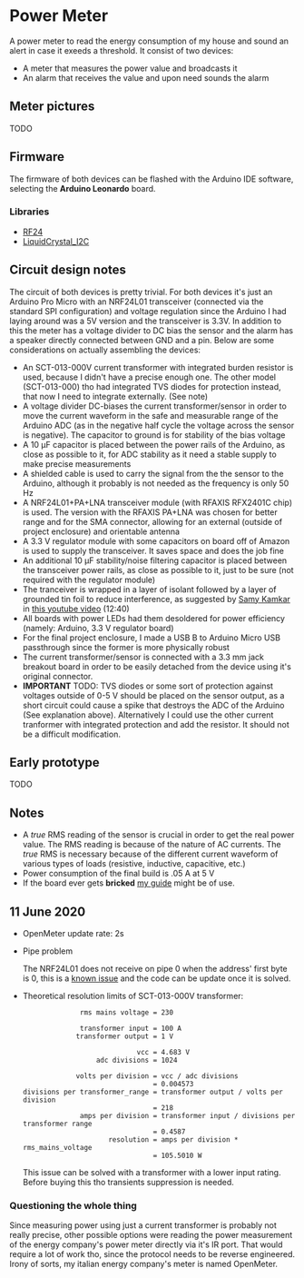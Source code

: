 # Power Meter

A power meter to read the energy consumption of my house and sound an alert in case it exeeds a threshold.
It consist of two devices:
- A meter that measures the power value and broadcasts it
- An alarm that receives the value and upon need sounds the alarm

## Meter pictures

TODO

## Firmware

The firmware of both devices can be flashed with the Arduino IDE software, selecting the **Arduino Leonardo** board.

### Libraries

- [RF24](https://github.com/nRF24/RF24)
- [LiquidCrystal_I2C](https://github.com/johnrickman/LiquidCrystal_I2C)

## Circuit design notes

The circuit of both devices is pretty trivial. For both devices it's just an Arduino Pro Micro with an NRF24L01 transceiver (connected via the standard SPI configuration) and voltage regulation since the Arduino I had laying around was a 5V version and the transceiver is 3.3V. In addition to this the meter has a voltage divider to DC bias the sensor and the alarm has a speaker directly connected between GND and a pin. Below are some considerations on actually assembling the devices:

- An SCT-013-000V current transformer with integrated burden resistor is used, because I didn't have a precise enough one. The other model (SCT-013-000) tho had integrated TVS diodes for protection instead, that now I need to integrate externally. (See note)
- A voltage divider DC-biases the current transformer/sensor in order to move the current waveform in the safe and measurable range of the Arduino ADC (as in the negative half cycle the voltage across the sensor is negative). The capacitor to ground is for stability of the bias voltage
- A 10 μF capacitor is placed between the power rails of the Arduino, as close as possible to it, for ADC stability as it need a stable supply to make precise measurements
- A shielded cable is used to carry the signal from the the sensor to the Arduino, although it probably is not needed as the frequency is only 50 Hz
- A NRF24L01+PA+LNA transceiver module (with RFAXIS RFX2401C chip) is used. The version with the RFAXIS PA+LNA was chosen for better range and for the SMA connector, allowing for an external (outside of project enclosure) and orientable antenna
- A 3.3 V regulator module with some capacitors on board off of Amazon is used to supply the transceiver. It saves space and does the job fine
- An additional 10 μF stability/noise filtering capacitor is placed between the transceiver power rails, as close as possible to it, just to be sure (not required with the regulator module)
- The tranceiver is wrapped in a layer of isolant followed by a layer of grounded tin foil to reduce interference, as suggested by [Samy Kamkar](https://github.com/SamyK) in [this youtube video](https://youtu.be/1NBNrgTEwq0?t=760) (12:40)
- All boards with power LEDs had them desoldered for power efficiency (namely: Arduino, 3.3 V regulator board)
- For the final project enclosure, I made a USB B to Arduino Micro USB passthrough since the former is more physically robust
- The current transformer/sensor is connected with a 3.3 mm jack breakout board in order to be easily detached from the device using it's original connector.
- **IMPORTANT** TODO: TVS diodes or some sort of protection against voltages outside of 0-5 V should be placed on the sensor output, as a short circuit could cause a spike that destroys the ADC of the Arduino (See explanation above). Alternatively I could use the other current tranformer with integrated protection and add the resistor. It should not be a difficult modification.

## Early prototype

TODO

## Notes

- A _true_ RMS reading of the sensor is crucial in order to get the real power value. The RMS reading is because of the nature of AC currents. The _true_ RMS is necessary because of the different current waveform of various types of loads (resistive, inductive, capacitive, etc.)
- Power consumption of the final build is .05 A at 5 V
- If the board ever gets **bricked** [my guide](https://github.com/hexwell/notes-public/blob/master/en/electronics/resources/pro_micro_brick.md) might be of use.

## 11 June 2020

- OpenMeter update rate: 2s

- Pipe problem

    The NRF24L01 does not receive on pipe 0 when the address' first byte is 0, this is a [known issue](https://github.com/nRF24/RF24/issues/496) and the code can be update once it is solved.

- Theoretical resolution limits of SCT-013-000V transformer:

                    rms mains voltage = 230

                    transformer input = 100 A
                   transformer output = 1 V

                                  vcc = 4.683 V
                        adc divisions = 1024

                   volts per division = vcc / adc divisions
                                      = 0.004573
      divisions per transformer_range = transformer output / volts per division
                                      = 218
                    amps per division = transformer input / divisions per transformer range
                                      = 0.4587
                           resolution = amps per division * rms_mains_voltage
                                      = 105.5010 W

    This issue can be solved with a transformer with a lower input rating. Before buying this tho transients suppression is needed.

### Questioning the whole thing

Since measuring power using just a current transformer is probably not really precise, other possible options were reading the power measurement of the energy company's power meter directly via it's IR port. That would require a lot of work tho, since the protocol needs to be reverse engineered. Irony of sorts, my italian energy company's meter is named OpenMeter.
